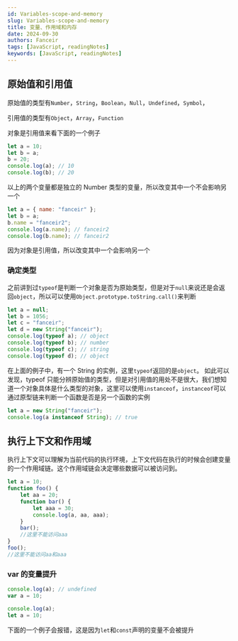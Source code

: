 ```yaml
---
id: Variables-scope-and-memory
slug: Variables-scope-and-memory
title: 变量、作用域和内存
date: 2024-09-30
authors: Fanceir
tags: [JavaScript, readingNotes]
keywords: [JavaScript, readingNotes]
---
```


## 原始值和引用值

原始值的类型有`Number`，`String`，`Boolean`，`Null`，`Undefined`，`Symbol`，

引用值的类型有`Object`，`Array`，`Function`

对象是引用值来看下面的一个例子

```javascript
let a = 10;
let b = a;
b = 20;
console.log(a); // 10
console.log(b); // 20
```

以上的两个变量都是独立的 Number 类型的变量，所以改变其中一个不会影响另一个

```javascript
let a = { name: "fanceir" };
let b = a;
b.name = "fanceir2";
console.log(a.name); // fanceir2
console.log(b.name); // fanceir2
```

因为对象是引用值，所以改变其中一个会影响另一个

### 确定类型

之前讲到过`typeof`是判断一个对象是否为原始类型，但是对于`null`来说还是会返回`object`，所以可以使用`Object.prototype.toString.call()`来判断

```javascript
let a = null;
let b = 1056;
let c = "fanceir";
let d = new String("fanceir");
console.log(typeof a); // object
console.log(typeof b); // number
console.log(typeof c); // string
console.log(typeof d); // object
```

在上面的例子中，有一个 String 的实例，这里`typeof`返回的是`object`。
如此可以发现，typeof 只能分辨原始值的类型，但是对引用值的用处不是很大，我们想知道一个对象具体是什么类型的对象，这里可以使用`instanceof`，`instanceof`可以通过原型链来判断一个函数是否是另一个函数的实例

```javascript
let a = new String("fanceir");
console.log(a instanceof String); // true
```

## 执行上下文和作用域

执行上下文可以理解为当前代码的执行环境，上下文代码在执行的时候会创建变量的一个作用域链。这个作用域链会决定哪些数据可以被访问到。

```javascript
let a = 10;
function foo() {
    let aa = 20;
    function bar() {
        let aaa = 30;
        console.log(a, aa, aaa);
    }
    bar();
    //这里不能访问aaa
}
foo();
//这里不能访问aa和aaa
```

### var 的变量提升

```javascript
console.log(a); // undefined
var a = 10;
```

```javascript
console.log(a);
let a = 10;
```

下面的一个例子会报错，这是因为`let`和`const`声明的变量不会被提升

